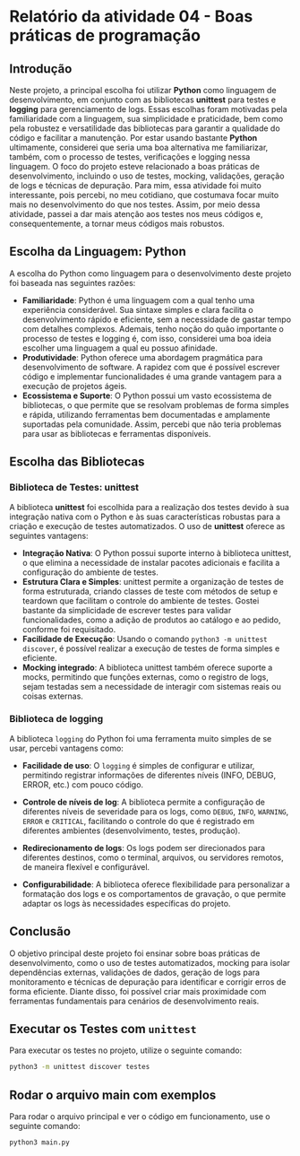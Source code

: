 # Relatório da atividade 04 - Boas práticas de programação

## Introdução
Neste projeto, a principal escolha foi utilizar **Python** como linguagem de desenvolvimento, em conjunto com as bibliotecas **unittest** para testes e **logging** para gerenciamento de logs. Essas escolhas foram motivadas pela familiaridade com a linguagem, sua simplicidade e praticidade, bem como pela robustez e versatilidade das bibliotecas para garantir a qualidade do código e facilitar a manutenção. Por estar usando bastante **Python** ultimamente, considerei que seria uma boa alternativa me familiarizar, também, com o processo de testes, verificações e logging nessa linguagem.
O foco do projeto esteve relacionado a boas práticas de desenvolvimento, incluindo o uso de testes, mocking, validações, geração de logs e técnicas de depuração. Para mim, essa atividade foi muito interessante, pois percebi, no meu cotidiano, que costumava focar muito mais no desenvolvimento do que nos testes. Assim, por meio dessa atividade, passei a dar mais atenção aos testes nos meus códigos e, consequentemente, a tornar meus códigos mais robustos.

## Escolha da Linguagem: Python
A escolha do Python como linguagem para o desenvolvimento deste projeto foi baseada nas seguintes razões:

- **Familiaridade**: Python é uma linguagem com a qual tenho uma experiência considerável. Sua sintaxe simples e clara facilita o desenvolvimento rápido e eficiente, sem a necessidade de gastar tempo com detalhes complexos. Ademais, tenho noção do quão importante o processo de testes e logging é, com isso, considerei uma boa ideia escolher uma linguagem a qual eu possuo afinidade.
- **Produtividade**: Python oferece uma abordagem pragmática para desenvolvimento de software. A rapidez com que é possível escrever código e implementar funcionalidades é uma grande vantagem para a execução de projetos ágeis.
- **Ecossistema e Suporte**: O Python possui um vasto ecossistema de bibliotecas, o que permite que se resolvam problemas de forma simples e rápida, utilizando ferramentas bem documentadas e amplamente suportadas pela comunidade. Assim, percebi que não teria problemas para usar as bibliotecas e ferramentas disponíveis.

## Escolha das Bibliotecas

### Biblioteca de Testes: unittest
A biblioteca **unittest** foi escolhida para a realização dos testes devido à sua integração nativa com o Python e às suas características robustas para a criação e execução de testes automatizados. O uso de **unittest** oferece as seguintes vantagens:

- **Integração Nativa**: O Python possui suporte interno à biblioteca unittest, o que elimina a necessidade de instalar pacotes adicionais e facilita a configuração do ambiente de testes.
- **Estrutura Clara e Simples**: unittest permite a organização de testes de forma estruturada, criando classes de teste com métodos de setup e teardown que facilitam o controle do ambiente de testes. Gostei bastante da simplicidade de escrever testes para validar funcionalidades, como a adição de produtos ao catálogo e ao pedido, conforme foi requisitado.
- **Facilidade de Execução**: Usando o comando `python3 -m unittest discover`, é possível realizar a execução de testes de forma simples e eficiente.
- **Mocking integrado**: A biblioteca unittest também oferece suporte a mocks, permitindo que funções externas, como o registro de logs, sejam testadas sem a necessidade de interagir com sistemas reais ou coisas externas.

### Biblioteca de logging
A biblioteca `logging` do Python foi uma ferramenta muito simples de se usar, percebi vantagens como:

- **Facilidade de uso**: O `logging` é simples de configurar e utilizar, permitindo registrar informações de diferentes níveis (INFO, DEBUG, ERROR, etc.) com pouco código.

- **Controle de níveis de log**: A biblioteca permite a configuração de diferentes níveis de severidade para os logs, como `DEBUG`, `INFO`, `WARNING`, `ERROR` e `CRITICAL`, facilitando o controle do que é registrado em diferentes ambientes (desenvolvimento, testes, produção).

- **Redirecionamento de logs**: Os logs podem ser direcionados para diferentes destinos, como o terminal, arquivos, ou servidores remotos, de maneira flexível e configurável.

- **Configurabilidade**: A biblioteca oferece flexibilidade para personalizar a formatação dos logs e os comportamentos de gravação, o que permite adaptar os logs às necessidades específicas do projeto.

## Conclusão

O objetivo principal deste projeto foi ensinar sobre boas práticas de desenvolvimento, como o uso de testes automatizados, mocking para isolar dependências externas, validações de dados, geração de logs para monitoramento e técnicas de depuração para identificar e corrigir erros de forma eficiente. Diante disso, foi possível criar mais proximidade com ferramentas fundamentais para cenários de desenvolvimento reais.

## Executar os Testes com `unittest`

Para executar os testes no projeto, utilize o seguinte comando:

```bash
python3 -m unittest discover testes
```

## Rodar o arquivo main com exemplos

Para rodar o arquivo principal e ver o código em funcionamento, use o seguinte comando:

```bash
python3 main.py
```
